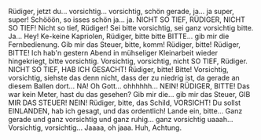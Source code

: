 Rüdiger, jetzt du... vorsichtig... vorsichtig, schön gerade, ja... ja super, super! Schööön, so isses schön ja... ja. NICHT SO TIEF, RÜDIGER, NICHT SO TIEF! Nicht so tief, Rüdiger! Sei bitte vorsichtig, sei ganz vorsichtig bitte. Ja... Hey! Ke-keine Kapriolen, Rüdiger, bitte bitte BITTE... gib mir die Fernbedienung. Gib mir das Steuer, bitte, komm! Rüdiger, bitte! Rüdiger, BITTE! Ich hab'n gestern Abend in mühseliger Kleinarbeit wieder hingekriegt, bitte vorsichtig. Vorsichtig, vorsichtig, nicht SO TIEF, Rüdiger. NICHT SO TIEF, HAB ICH GESACHT! Rüdiger, bitte! Bitte! Vorsichtig, vorsichtig, siehste das denn nicht, dass der zu niedrig ist, da gerade an diesem Ballen dort... NA! Oh Gott... ohhhhhh... NEIN! RÜDIGER, BITTE! Das war kein Meter, hast du das gesehen? Gib mir die... gib mir das Steuer, GIB MIR DAS STEUER! NEIN! Rüdiger, bitte, das Schild, VORSICHT! Du sollst EINLANDEN, hab ich gesagt, und das ordentlich! Lande ein, bitte... Ganz gerade und ganz vorsichtig und ganz ruhig... ganz vorsichtig uaaah... Vorsichtig, vorsichtig... Jaaaa, oh jaaa. Huh, Achtung.

